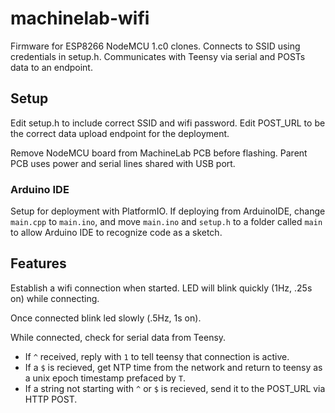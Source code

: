 # machinelab-wifi

Firmware for ESP8266 NodeMCU 1.c0 clones. Connects to SSID using credentials in setup.h. Communicates with Teensy via serial and POSTs data to an endpoint.

## Setup

Edit setup.h to include correct SSID and wifi password. Edit POST_URL to be the correct data upload endpoint for the deployment.

Remove NodeMCU board from MachineLab PCB before flashing. Parent PCB uses power and serial lines shared with USB port.

### Arduino IDE

Setup for deployment with PlatformIO. If deploying from ArduinoIDE, change `main.cpp` to `main.ino`, and move `main.ino` and `setup.h` to a folder 
called `main` to allow Arduino IDE to recognize code as a sketch.

## Features

Establish a wifi connection when started. LED will blink quickly (1Hz, .25s on) while connecting.

Once connected blink led slowly (.5Hz, 1s on). 

While connected, check for serial data from Teensy. 

* If `^` received, reply with `1` to tell teensy that connection is active. 
* If a `$` is recieved, get NTP time from the network and return to teensy as a unix epoch timestamp prefaced by `T`.
* If a string not starting with `^` or `$` is recieved, send it to the POST_URL via HTTP POST.
